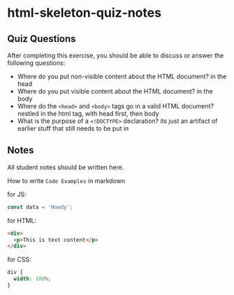# html-skeleton-quiz-notes

## Quiz Questions

After completing this exercise, you should be able to discuss or answer the following questions:

- Where do you put non-visible content about the HTML document?
  in the head
- Where do you put visible content about the HTML document?
  in the body
- Where do the `<head>` and `<body>` tags go in a valid HTML document?
  nestled in the html tag, with head first, then body
- What is the purpose of a `<!DOCTYPE>` declaration?
  its just an artifact of earlier stuff that still needs to be put in

## Notes

All student notes should be written here.

How to write `Code Examples` in markdown

for JS:

```javascript
const data = 'Howdy';
```

for HTML:

```html
<div>
  <p>This is text content</p>
</div>
```

for CSS:

```css
div {
  width: 100%;
}
```
